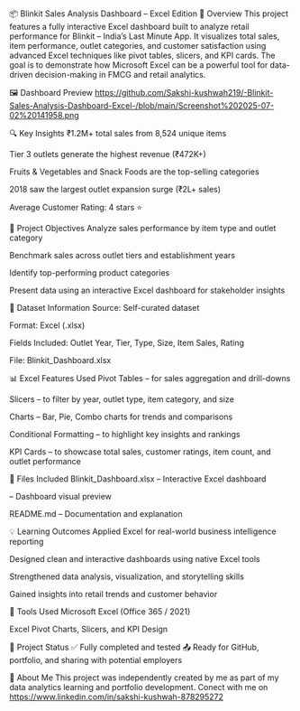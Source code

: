 📦 Blinkit Sales Analysis Dashboard – Excel Edition
🧭 Overview
This project features a fully interactive Excel dashboard built to analyze retail performance for Blinkit – India’s Last Minute App.
It visualizes total sales, item performance, outlet categories, and customer satisfaction using advanced Excel techniques like pivot tables, slicers, and KPI cards.
The goal is to demonstrate how Microsoft Excel can be a powerful tool for data-driven decision-making in FMCG and retail analytics.

🖼️ Dashboard Preview
https://github.com/Sakshi-kushwah219/-Blinkit-Sales-Analysis-Dashboard-Excel-/blob/main/Screenshot%202025-07-02%20141958.png

🔍 Key Insights
₹1.2M+ total sales from 8,524 unique items

Tier 3 outlets generate the highest revenue (₹472K+)

Fruits & Vegetables and Snack Foods are the top-selling categories

2018 saw the largest outlet expansion surge (₹2L+ sales)

Average Customer Rating: 4 stars ⭐

🎯 Project Objectives
Analyze sales performance by item type and outlet category

Benchmark sales across outlet tiers and establishment years

Identify top-performing product categories

Present data using an interactive Excel dashboard for stakeholder insights

📁 Dataset Information
Source: Self-curated dataset

Format: Excel (.xlsx)

Fields Included: Outlet Year, Tier, Type, Size, Item Sales, Rating

File: Blinkit_Dashboard.xlsx

📊 Excel Features Used
Pivot Tables – for sales aggregation and drill-downs

Slicers – to filter by year, outlet type, item category, and size

Charts – Bar, Pie, Combo charts for trends and comparisons

Conditional Formatting – to highlight key insights and rankings

KPI Cards – to showcase total sales, customer ratings, item count, and outlet performance

📌 Files Included
Blinkit_Dashboard.xlsx – Interactive Excel dashboard

– Dashboard visual preview

README.md – Documentation and explanation

💡 Learning Outcomes
Applied Excel for real-world business intelligence reporting

Designed clean and interactive dashboards using native Excel tools

Strengthened data analysis, visualization, and storytelling skills

Gained insights into retail trends and customer behavior

🔧 Tools Used
Microsoft Excel (Office 365 / 2021)

Excel Pivot Charts, Slicers, and KPI Design

📌 Project Status
✅ Fully completed and tested
📤 Ready for GitHub, portfolio, and sharing with potential employers

🙌 About Me
This project was independently created by me as part of my data analytics learning and portfolio development.
Conect with me on https://www.linkedin.com/in/sakshi-kushwah-878295272
